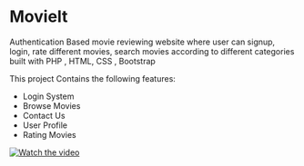 # MovieIt
Authentication Based movie reviewing website where user can signup, login, rate different movies, search movies according to different categories built with PHP , HTML, CSS , Bootstrap

This project Contains the following features:
* Login System
* Browse Movies
* Contact Us
* User Profile
* Rating Movies

[![Watch the video](https://user-images.githubusercontent.com/32562942/132524131-a3137385-ee61-42ab-b17c-69e8741b5518.JPG)](https://youtu.be/T-D1KVIuvjA)
